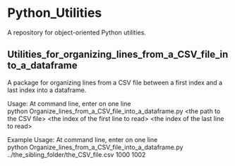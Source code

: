 # Python_Utilities
A repository for object-oriented Python utilities.

## Utilities_for_organizing_lines_from_a_CSV_file_into_a_dataframe
A package for organizing lines from a CSV file between a first index and a last index into a dataframe.

Usage: At command line, enter on one line<br/>
python Organize_lines_from_a_CSV_file_into_a_dataframe.py
&lt;the path to the CSV file&gt; &lt;the index of the first line to read&gt; &lt;the index of the last line to read&gt;

Example Usage: At command line, enter on one line<br/>
python Organize_lines_from_a_CSV_file_into_a_dataframe.py ../the_sibling_folder/the_CSV_file.csv 1000 1002
